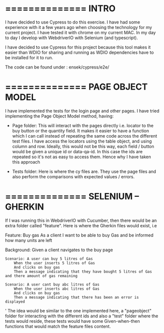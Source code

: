 
==============
INTRO
==========================

I have decided to use Cypress to do this exercise. I have had some experience with it a few years ago when choosing the technology for my current project. I have tested it with chrome on my current MAC.
In my day to day I develop with WebdriverIO with Selenium (and typescript). 

I have decided to use Cypress for this project because this tool makes it easier than WDIO for sharing and running as WDIO dependencies have to be installed for it to run. 

The code can be found under : ensek/cypress/e2e/

==============
PAGE OBJECT MODEL
==========================

I have implemented the tests for the login page and other pages. I have tried implementing the Page Object Model method, having:

- Page folder: This will interact with the pages directly i.e. locator to the buy button or the quantity field. It makes it easier to have a function which I can call instead of repeating the same code across the different test files. I have access the locators using the table object, and using column and row. Ideally, this would not be this way, each field / button would be given a unique id or data-qa-id. In this case the ids are repeated so it's not as easy to access them. Hence why I have taken this approach 

- Tests folder: Here is where the cy files are. They use the page files and also perform the comparisons with expected values / errors. 

==============
SELENIUM – GHERKIN
==========================

If I was running this in WebdriverIO with Cucumber, then there would be an extra folder called "feature". Here is where the Gherkin files would exist, i.e

Feature: Buy gas
    As a client
    I want to be able to buy Gas and be informed how many units are left

  Background:
      Given a client navigates to the buy page

    Scenario: A user can buy 5 litres of Gas
        When the user inserts 5 litres of Gas
        And clicks on buy gas
        Then a message indicating that they have bought 5 litres of Gas and there amount of gas remaining

    Scenario: A user cant buy abc litres of Gas
        When the user inserts abc litres of Gas
        And clicks on buy gas
        Then a message indicating that there has been an error is displayed

'
The idea would be similar to the one implemented here, a "pageobject" folder for interacting with the different ids and also a "test" folder where the tests would reside, these tests would have some Given-when-then functions that would match the feature files content.
